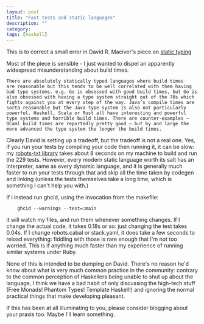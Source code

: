 ```yaml
---
layout: post
title: "Fast tests and static languages"
description: ""
category:
tags: [haskell]
---
```


This is to correct a small error in David R. Maciver's piece on [static
typing](https://www.drmaciver.com/2016/10/static-typing-will-not-save-us-from-broken-software/)

Most of the piece is sensible - I just wanted to dispel an apparently
widespread misunderstanding about build times.

```
There are absolutely statically typed languages where build times
are reasonable but this tends to be well correlated with them having
bad type systems. e.g. Go is obsessed with good build times, but Go is
also obsessed with having a type system straight out of the 70s which
fights against you at every step of the way. Java’s compile times are
sorta reasonable but the Java type system is also not particularly
powerful. Haskell, Scala or Rust all have interesting and powerful
type systems and horrible build times. There are counter-examples –
OCaml build times are reportedly pretty good – but by and large the
more advanced the type system the longer the build times.
```

Clearly David is setting up a tradeoff, but the tradeoff is not a real
one. Yes, if you run your tests by compiling your code then running
it, it can be slow: my [robots-txt library](https://github.com/meanpath/robots)
takes about 8 seconds on my machine to
build and run the 229 tests. However, every modern static language
worth its salt has an interpreter, same as every dynamic language, and
it is generally much faster to run your tests through that and skip
all the time taken by codegen and linking (unless the
tests themselves take a long time, which is something I can't help you
with.)

If i instead run ghcid, using the invocation from the makefile:

```
	ghcid --warnings --test=:main
```

it will watch my files, and run them whenever something changes.
If I change the actual code, it takes 0.18s or so: just changing the
test takes 0.04s. If I change robots.cabal or stack.yaml, it does take
a few seconds to reload everything: fiddling with those is rare enough
that I'm not too worried. This is if anything much faster than my
experience of running similar systems under Ruby.

None of this is intended to be dumping on David. There's no reason
he'd know about what is very much common practice in the community:
contrary to the common perception of Haskellers being unable to shut
up about the language, I think we have a bad habit of only discussing
the high-tech stuff (Free Monads! Phantom Types! Template Haskell!)
and ignoring the normal practical things that make developing
pleasant.

If this has been at all illuminating to you, please consider blogging
about your praxis too. Maybe I'll learn something.
